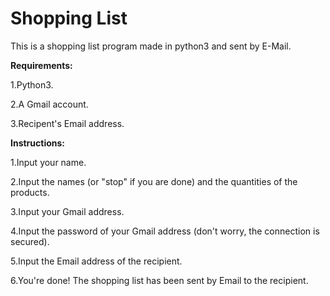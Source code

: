 # Shopping List

This is a shopping list program made in python3 and sent by E-Mail.

**Requirements:** 

1.Python3.

2.A Gmail account.

3.Recipent's Email address.


**Instructions:** 

1.Input your name.

2.Input the names (or "stop" if you are done) and the quantities of the products.

3.Input your Gmail address.

4.Input the password of your Gmail address (don't worry, the connection is secured).

5.Input the Email address of the recipient.

6.You're done! The shopping list has been sent by Email to the recipient.

